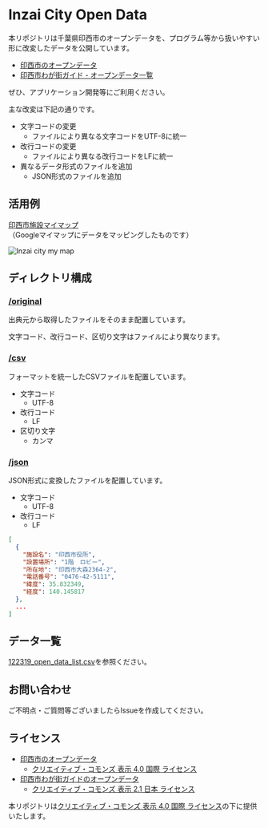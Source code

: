 # Inzai City Open Data

本リポジトリは千葉県印西市のオープンデータを、プログラム等から扱いやすい形に改変したデータを公開しています。

- [印西市のオープンデータ](https://www.city.inzai.lg.jp/0000004803.html)
- [印西市わが街ガイド - オープンデータ一覧](https://www2.wagmap.jp/inzai/OpenData)

ぜひ、アプリケーション開発等にご利用ください。

主な改変は下記の通りです。

- 文字コードの変更
  - ファイルにより異なる文字コードをUTF-8に統一
- 改行コードの変更
  - ファイルにより異なる改行コードをLFに統一
- 異なるデータ形式のファイルを追加
  - JSON形式のファイルを追加

## 活用例

[印西市施設マイマップ](https://www.google.com/maps/d/edit?mid=1mQcsV1waErYBqIN9fLenX_nmzBQFgyYZ&usp=sharing)（Googleマイマップにデータをマッピングしたものです）

![Inzai city my map](https://user-images.githubusercontent.com/2178775/121727255-a0afbe80-cb26-11eb-8757-3e4bc46b8530.png)

## ディレクトリ構成

### [/original](/original)

出典元から取得したファイルをそのまま配置しています。

文字コード、改行コード、区切り文字はファイルにより異なります。

### [/csv](/csv)

フォーマットを統一したCSVファイルを配置しています。

- 文字コード
  - UTF-8
- 改行コード
  - LF
- 区切り文字
  - カンマ

### [/json](/json)

JSON形式に変換したファイルを配置しています。

- 文字コード
  - UTF-8
- 改行コード
  - LF

```json
[
  {
    "施設名": "印西市役所",
    "設置場所": "1階　ロビー",
    "所在地": "印西市大森2364-2",
    "電話番号": "0476-42-5111",
    "緯度": 35.832349,
    "経度": 140.145817
  },
  ...
]
```

## データ一覧

[122319_open_data_list.csv](/original/122319_open_data_list.csv)を参照ください。

## お問い合わせ

ご不明点・ご質問等ございましたらIssueを作成してください。

## ライセンス

- [印西市のオープンデータ](https://www.city.inzai.lg.jp/0000004803.html)
  - [クリエイティブ・コモンズ 表示 4.0 国際 ライセンス](http://creativecommons.org/licenses/by/4.0/deed.ja)
- [印西市わが街ガイドのオープンデータ](https://www2.wagmap.jp/inzai/OpenData)
  - [クリエイティブ・コモンズ 表示 2.1 日本 ライセンス](https://creativecommons.org/licenses/by/2.1/jp/deed.ja)

本リポジトリは[クリエイティブ・コモンズ 表示 4.0 国際 ライセンス](http://creativecommons.org/licenses/by/4.0/deed.ja)の下に提供いたします。
